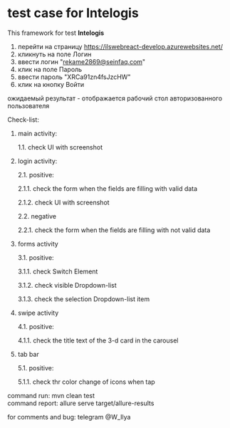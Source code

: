 # test case for Intelogis
This framework for test **Intelogis**    

1. перейти на страницу https://ilswebreact-develop.azurewebsites.net/
2. кликнуть на поле Логин
3. ввести логин "rekame2869@seinfaq.com"
4. клик на поле Пароль
5. ввести пароль "XRCa91zn4fsJzcHW"
6. клик на кнопку Войти

ожидаемый результат - отображается рабочий стол авторизованного пользователя

Check-list:
1. main activity:

    1.1. check UI with screenshot
2. login activity:

    2.1. positive:

    2.1.1. check the form when the fields are filling with valid data

    2.1.2. check UI with screenshot

    2.2. negative

    2.2.1. check the form when the fields are filling with not valid data

3. forms activity

    3.1. positive:

    3.1.1. check Switch Element

    3.1.2. check visible Dropdown-list

    3.1.3. check the selection Dropdown-list item

4. swipe activity

    4.1. positive:

    4.1.1. check the title text of the 3-d card in the carousel

5. tab bar

    5.1. positive:

    5.1.1. check thr color change of icons when tap

command run: mvn clean test        
command report: allure serve target/allure-results

for comments and bug: telegram @W_Ilya
